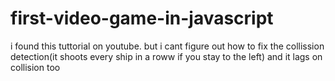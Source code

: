 # first-video-game-in-javascript
i found this tuttorial on youtube.
 but i cant figure out how to fix the collission detection(it shoots every ship in a roww if you stay to the left) and it lags on collision too
